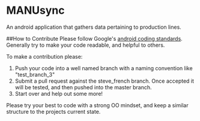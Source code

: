 # MANUsync
An android application that gathers data pertaining to production lines.

##How to Contribute
Please follow Google's [android coding standards](https://source.android.com/source/code-style.html). Generally try to make your code readable, and helpful to others.

To make a contribution please:

1. Push your code into a well named branch with a naming convention like "test_branch_3"
2. Submit a pull request against the steve_french branch. Once accepted it will be tested, and then pushed into the master branch.
3. Start over and help out some more!

Please try your best to code with a strong OO mindset, and keep a similar structure to the projects current state.

